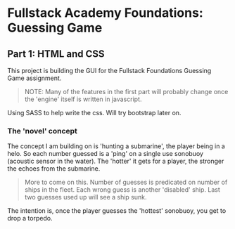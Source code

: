 # Fullstack Academy Foundations: Guessing Game

## Part 1: HTML and CSS

This project is building the GUI for the Fullstack Foundations Guessing Game assignment. 

> NOTE: Many of the features in the first part will probably change once the 'engine' itself is written in javascript. 

Using SASS to help write the css. Will try bootstrap later on. 

### The 'novel' concept

The concept I am building on is 'hunting a submarine', the player being in a helo. So each number guessed is a 'ping' on a single use sonobuoy (acoustic sensor in the water). The 'hotter' it gets for a player, the stronger the echoes from the submarine. 

> More to come on this. Number of guesses is predicated on number of ships in the fleet. Each wrong guess is another 'disabled' ship. Last two guesses used up will see a ship sunk. 

The intention is, once the player guesses the 'hottest' sonobuoy, you get to drop a torpedo.

